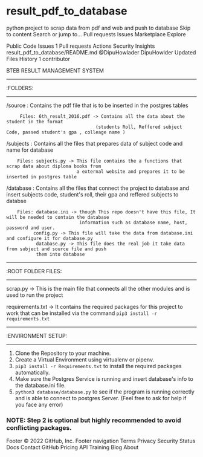 # result_pdf_to_database
python project to scrap data from pdf and web and push to database
Skip to content
Search or jump to…
Pull requests
Issues
Marketplace
Explore

Public
Code
Issues
1
Pull requests
Actions
Security
Insights
result_pdf_to_database/README.md
@DipuHowlader 
DipuHowlder Updated Files
 History
 1 contributor


BTEB RESULT MANAGEMENT SYSTEM

---------
:FOLDERS:
_________

/source : Contains the pdf file that is to be inserted in the postgres tables
         
         Files: 6th_result_2016.pdf -> Contains all the data about the student in the format 
                                     (students Roll, Reffered subject Code, passed student's gpa , colleage name )

/subjects : Contains all the files that prepares data of subject code and name for database 

        Files: subjects.py -> This file contains the a functions that scrap data about diploma books from
                              a external website and prepares it to be inserted in postgres table
                              
                              
/database : Contains all the files that connect the project to database and insert subjects code,
            student's roll, their gpa and reffered subjects to databse

        Files: database.ini -> though This repo doesn't have this file, It will be needed to contain the database
                               information such as database name, host, password and user.
              config.py -> This file will take the data from database.ini and configure it for database.py
               database.py -> This file does the real job it take data from subject and source file and push
               them into database
                              

-------------------
:ROOT FOLDER FILES:
___________________

scrap.py -> This is the main file that connects all the other modules and is used to run the project

requirements.txt -> It contains the required packages for this project to work that can be installed via the command
                    `pip3 install -r requirements.txt`


-------------------
:ENVIRONMENT SETUP:
___________________

1. Clone the Repository to your machine.
2. Create a Virtual Environment using virtualenv or pipenv.
3. `pip3 install -r Requirements.txt` to install the required packages automatically.
4. Make sure the Postgres Service is running and insert database's info to the database.ini file.
5. `python3 database/database.py` to see if the program is running correctly and is able to connect to postgres Server. (Feel free to ask for help if you face any error)

### NOTE: Step 2 is optional but highly recommended to avoid conflicting packages.
Footer
© 2022 GitHub, Inc.
Footer navigation
Terms
Privacy
Security
Status
Docs
Contact GitHub
Pricing
API
Training
Blog
About
